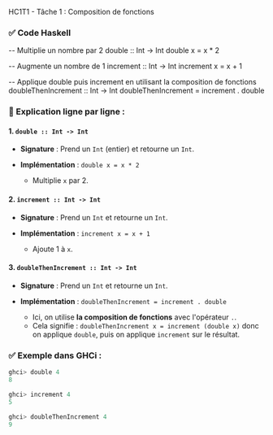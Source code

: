 HC1T1 - Tâche 1 : Composition de fonctions


### ✅ Code Haskell

-- Multiplie un nombre par 2
double :: Int -> Int
double x = x * 2

-- Augmente un nombre de 1
increment :: Int -> Int
increment x = x + 1

-- Applique double puis increment en utilisant la composition de fonctions
doubleThenIncrement :: Int -> Int
doubleThenIncrement = increment . double



### 🧠 Explication ligne par ligne :

#### 1. `double :: Int -> Int`

* **Signature** : Prend un `Int` (entier) et retourne un `Int`.
* **Implémentation** : `double x = x * 2`

  * Multiplie `x` par 2.


#### 2. `increment :: Int -> Int`

* **Signature** : Prend un `Int` et retourne un `Int`.
* **Implémentation** : `increment x = x + 1`

  * Ajoute 1 à `x`.


#### 3. `doubleThenIncrement :: Int -> Int`

* **Signature** : Prend un `Int` et retourne un `Int`.
* **Implémentation** : `doubleThenIncrement = increment . double`

  * Ici, on utilise **la composition de fonctions** avec l'opérateur `.`.
  * Cela signifie :
    `doubleThenIncrement x = increment (double x)`
    donc on applique `double`, puis on applique `increment` sur le résultat.


### ✅ Exemple dans GHCi :

```haskell
ghci> double 4
8

ghci> increment 4
5

ghci> doubleThenIncrement 4
9
```
